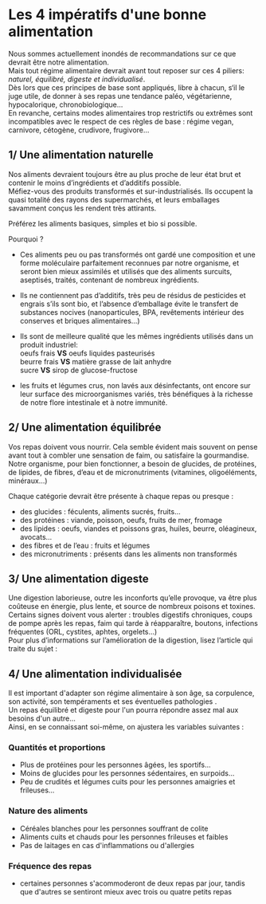 # Les 4 impératifs d'une bonne alimentation

Nous sommes actuellement inondés de recommandations sur ce que devrait être notre alimentation.  
Mais tout régime alimentaire devrait avant tout reposer sur ces 4 piliers:  
_naturel, équilibré, digeste et individualisé_.  
Dès lors que ces principes de base sont appliqués, libre à chacun, s‘il le juge utile, de donner à ses repas une tendance paléo, végétarienne, hypocalorique, chronobiologique…  
En revanche, certains modes alimentaires trop restrictifs ou extrêmes sont incompatibles avec le respect de ces règles de base : régime vegan, carnivore, cétogène, crudivore, frugivore…

## 1/ Une alimentation naturelle

Nos aliments devraient toujours être au plus proche de leur état brut et contenir le moins d’ingrédients et d’additifs possible.  
Méfiez-vous des produits transformés et sur-industrialisés. Ils occupent la quasi totalité des rayons des supermarchés, et leurs emballages savamment conçus les rendent très attirants.  

Préférez les aliments basiques, simples et bio si possible.   

Pourquoi ?  

 - Ces aliments peu ou pas transformés ont gardé une composition et une forme moléculaire parfaitement reconnues par notre organisme, et seront bien mieux assimilés et utilisés que des aliments surcuits, aseptisés, traités, contenant de nombreux ingrédients.  

 - Ils ne contiennent pas d’additifs, très peu de résidus de pesticides et engrais s’ils sont bio, et l’absence d’emballage évite le transfert de substances nocives (nanoparticules, BPA, revêtements intérieur des conserves et briques alimentaires…)  
 
 - Ils sont de meilleure qualité que les mêmes ingrédients utilisés dans un produit industriel:  
   oeufs frais **VS** oeufs liquides pasteurisés  
   beurre frais **VS** matière grasse de lait anhydre  
   sucre **VS** sirop de glucose-fructose  

 - les fruits et légumes crus, non lavés aux désinfectants, ont encore sur leur surface des microorganismes variés, très bénéfiques à la richesse de notre flore intestinale et à notre immunité.

## 2/ Une alimentation équilibrée

Vos repas doivent vous nourrir. Cela semble évident mais souvent on pense avant tout à combler une sensation de faim, ou satisfaire la gourmandise.  
Notre organisme, pour bien fonctionner, a besoin de glucides, de protéines, de lipides, de fibres, d’eau et de micronutriments (vitamines, oligoéléments, minéraux…)  

Chaque catégorie devrait être présente à chaque repas ou presque :  
 
 - des glucides : féculents, aliments sucrés, fruits…  
 - des protéines : viande, poisson, oeufs, fruits de mer, fromage  
 - des lipides : oeufs, viandes et poissons gras, huiles, beurre, oléagineux, avocats…  
 - des fibres et de l’eau : fruits et légumes  
 - des micronutriments : présents dans les aliments non transformés
 
 ## 3/ Une alimentation digeste
 
Une digestion laborieuse, outre les inconforts qu’elle provoque, va être plus coûteuse en énergie, plus lente, et source de nombreux poisons et toxines.  
Certains signes doivent vous alerter : troubles digestifs chroniques, coups de pompe après les repas, faim qui tarde à réapparaître, boutons, 
infections fréquentes (ORL, cystites, aphtes, orgelets…)  
Pour plus d’informations sur l’amélioration de la digestion, lisez l’article qui traite du sujet :  

## 4/ Une alimentation individualisée

Il est important d'adapter son régime alimentaire à son âge, sa corpulence, son activité, son tempéraments et ses éventuelles pathologies .  
Un repas équilibré et digeste pour l'un pourra répondre assez mal aux besoins d'un autre...  
Ainsi, en se connaissant soi-même, on ajustera les variables suivantes :  

### Quantités et proportions
 - Plus de protéines pour les personnes âgées, les sportifs...
 - Moins de glucides pour les personnes sédentaires, en surpoids...
 - Peu de crudités et légumes cuits pour les personnes amaigries et frileuses...
 
### Nature des aliments
 - Céréales blanches pour les personnes souffrant de colite
 - Aliments cuits et chauds pour les personnes frileuses et faibles
 - Pas de laitages en cas d'inflammations ou d'allergies

### Fréquence des repas
- certaines personnes s'acommoderont de deux repas par jour, tandis que d'autres se sentiront mieux avec trois ou quatre petits repas
 


